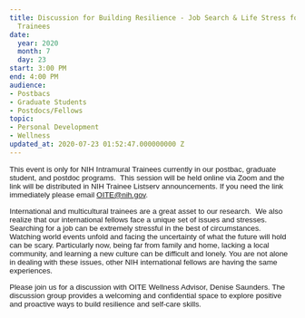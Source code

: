 ```yaml
---
title: Discussion for Building Resilience - Job Search & Life Stress for International
  Trainees
date:
  year: 2020
  month: 7
  day: 23
start: 3:00 PM
end: 4:00 PM
audience:
- Postbacs
- Graduate Students
- Postdocs/Fellows
topic:
- Personal Development
- Wellness
updated_at: 2020-07-23 01:52:47.000000000 Z
---
```

<span style="font-family: arial, helvetica, sans-serif; font-size:
10pt;">This event is only for NIH Intramural Trainees currently in our
postbac, graduate student, and postdoc programs.  This session will be
held online via Zoom and the link will be distributed in NIH Trainee
Listserv announcements. If you need the link immediately please email
OITE@nih.gov. </span>

<span style="font-family: arial, helvetica, sans-serif; font-size:
10pt;">International and multicultural trainees are a great asset to our
research.  We also realize that our international fellows face a unique
set of issues and stresses. Searching for a job can be extremely
stressful in the best of circumstances.  Watching world events unfold
and facing the uncertainty of what the future will hold can be
scary. Particularly now, being far from family and home, lacking a local
community, and learning a new culture can be difficult and lonely. You
are not alone in dealing with these issues, other NIH international
fellows are having the same experiences. </span>

<span style="font-family: arial, helvetica, sans-serif; font-size:
10pt;">Please join us for a discussion with OITE Wellness Advisor,
Denise Saunders. The discussion group provides a welcoming and
confidential space to explore positive and proactive ways to build
resilience and self-care skills.</span>
